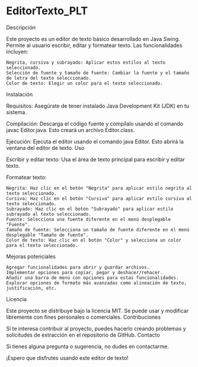 # EditorTexto_PLT

Descripción

Este proyecto es un editor de texto básico desarrollado en Java Swing. Permite al usuario escribir, editar y formatear texto. Las funcionalidades incluyen:

    Negrita, cursiva y subrayado: Aplicar estos estilos al texto seleccionado.
    Selección de fuente y tamaño de fuente: Cambiar la fuente y el tamaño de letra del texto seleccionado.
    Color de texto: Elegir un color para el texto seleccionado.

Instalación

Requisitos: Asegúrate de tener instalado Java Development Kit (JDK) en tu sistema.

Compilación: Descarga el código fuente y compílalo usando el comando javac Editor.java. Esto creará un archivo Editor.class.

Ejecución: Ejecuta el editor usando el comando java Editor. Esto abrirá la ventana del editor de texto.
Uso

Escribir y editar texto: Usa el área de texto principal para escribir y editar texto.

Formatear texto:

    Negrita: Haz clic en el botón "Negrita" para aplicar estilo negrita al texto seleccionado.
    Cursiva: Haz clic en el botón "Cursiva" para aplicar estilo cursiva al texto seleccionado.
    Subrayado: Haz clic en el botón "Subrayado" para aplicar estilo subrayado al texto seleccionado.
    Fuente: Selecciona una fuente diferente en el menú desplegable "Fuente".
    Tamaño de fuente: Selecciona un tamaño de fuente diferente en el menú desplegable "Tamaño de fuente".
    Color de texto: Haz clic en el botón "Color" y selecciona un color para el texto seleccionado.

Mejoras potenciales

    Agregar funcionalidades para abrir y guardar archivos.
    Implementar opciones para copiar, pegar y deshacer/rehacer.
    Añadir una barra de menú con opciones para estas funcionalidades.
    Explorar opciones de formato más avanzadas como alineación de texto, justificación, etc.

Licencia

Este proyecto se distribuye bajo la licencia MIT. Se puede usar y modificar libremente con fines personales o comerciales.
Contribuciones

Si te interesa contribuir al proyecto, puedes hacerlo creando problemas y solicitudes de extracción en el repositorio de GitHub.
Contacto

Si tienes alguna pregunta o sugerencia, no dudes en contactarme.

¡Espero que disfrutes usando este editor de texto!
